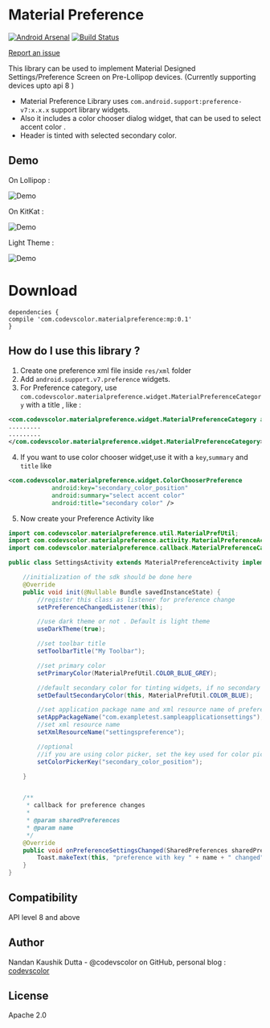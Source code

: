 Material Preference
==================
[![Android Arsenal](https://img.shields.io/badge/Android%20Arsenal-MaterialPreference-green.svg?style=true)](https://android-arsenal.com/details/1/3705)
[![Build Status](https://travis-ci.org/codevscolor/MaterialPreference.svg?branch=master)](https://travis-ci.org/codevscolor/MaterialPreference)

[Report an issue][1]


This library can be used to implement Material Designed Settings/Preference Screen on Pre-Lollipop devices.
(Currently supporting devices upto api 8 )

- Material Preference Library uses `com.android.support:preference-v7:x.x.x` support library widgets.
- Also it includes a color chooser dialog widget, that can be used to select accent color .
- Header is tinted with selected secondary color.

Demo
--
On Lollipop :

![Demo](https://s33.postimg.org/cmumlk7in/lollipop.gif)

On KitKat :

![Demo](https://s33.postimg.org/vhqtvfoj3/KITKAT.gif)

Light Theme :

![Demo](https://s33.postimg.org/qcgfm4erj/lollipop_light.gif)

Download
==

```
dependencies {
compile 'com.codevscolor.materialpreference:mp:0.1'
}
```

How do I use this library ?
-------------------

1. Create one preference xml file inside ``res/xml`` folder
2. Add `android.support.v7.preference` widgets.
3. For Preference category, use `com.codevscolor.materialpreference.widget.MaterialPreferenceCategory` with a title , like : 
```xml
<com.codevscolor.materialpreference.widget.MaterialPreferenceCategory android:title="Category one">
.........
.........
</com.codevscolor.materialpreference.widget.MaterialPreferenceCategory>
```

4. If you want to use color chooser widget,use it with a `key`,`summary` and `title` like 
```xml
<com.codevscolor.materialpreference.widget.ColorChooserPreference
            android:key="secondary_color_position"
            android:summary="select accent color"
            android:title="secondary color" />
```

5. Now create your Preference Activity like 
```java
import com.codevscolor.materialpreference.util.MaterialPrefUtil;
import com.codevscolor.materialpreference.activity.MaterialPreferenceActivity;
import com.codevscolor.materialpreference.callback.MaterialPreferenceCallback;

public class SettingsActivity extends MaterialPreferenceActivity implements MaterialPreferenceCallback {

    //initialization of the sdk should be done here
    @Override
    public void init(@Nullable Bundle savedInstanceState) {
        //register this class as listener for preference change
        setPreferenceChangedListener(this);

        //use dark theme or not . Default is light theme
        useDarkTheme(true);

        //set toolbar title
        setToolbarTitle("My Toolbar");

        //set primary color
        setPrimaryColor(MaterialPrefUtil.COLOR_BLUE_GREY);

        //default secondary color for tinting widgets, if no secondary color is used yet
        setDefaultSecondaryColor(this, MaterialPrefUtil.COLOR_BLUE);

        //set application package name and xml resource name of preference
        setAppPackageName("com.exampletest.sampleapplicationsettings");
        //set xml resource name
        setXmlResourceName("settingspreference");

        //optional
        //if you are using color picker, set the key used for color picker in the xml preference
        setColorPickerKey("secondary_color_position");

    }


    /**
     * callback for preference changes
     *
     * @param sharedPreferences
     * @param name
     */
    @Override
    public void onPreferenceSettingsChanged(SharedPreferences sharedPreferences, String name) {
        Toast.makeText(this, "preference with key " + name + " changed", Toast.LENGTH_LONG).show();
    }
}

```

Compatibility
-------------

API level 8 and above

Author
------
Nandan Kaushik Dutta - @codevscolor on GitHub, personal blog : [codevscolor][2]

License
-------
Apache 2.0

[1]: https://github.com/codevscolor/MaterialPreference/issues
[2]: http://codevscolor.com
